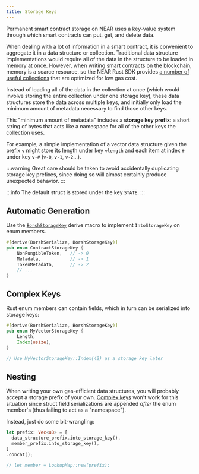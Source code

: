 ```yaml
---
title: Storage Keys
---
```


Permanent smart contract storage on NEAR uses a key-value system through which smart contracts can put, get, and delete data.

When dealing with a lot of information in a smart contract, it is convenient to aggregate it in a data structure or collection. Traditional data structure implementations would require all of the data in the structure to be loaded in memory at once. However, when writing smart contracts on the blockchain, memory is a scarce resource, so the NEAR Rust SDK provides [a number of useful collections](https://www.near-sdk.io/contract-structure/collections) that are optimized for low gas cost.

Instead of loading all of the data in the collection at once (which would involve storing the entire collection under one storage key), these data structures store the data across multiple keys, and initially only load the minimum amount of metadata necessary to find those other keys.

This "minimum amount of metadata" includes a **storage key prefix**: a short string of bytes that acts like a namespace for all of the other keys the collection uses.

For example, a simple implementation of a vector data structure given the prefix `v` might store its length under key `vlength` and each item at index `#` under key `v-#` (`v-0`, `v-1`, `v-2`&hellip;).

:::warning
Great care should be taken to avoid accidentally duplicating storage key prefixes, since doing so will almost certainly produce unexpected behavior.
:::

:::info
The default struct is stored under the key `STATE`.
:::

## Automatic Generation

Use the [`BorshStorageKey`](https://docs.rs/near-sdk/latest/near_sdk/derive.BorshStorageKey.html) derive macro to implement `IntoStorageKey` on enum members.

```rust showLineNumbers
#[derive(BorshSerialize, BorshStorageKey)]
pub enum ContractStorageKey {
    NonFungibleToken,   // -> 0
    Metadata,           // -> 1
    TokenMetadata,      // -> 2
    // ...
}
```

## Complex Keys

Rust enum members can contain fields, which in turn can be serialized into storage keys:

```rust
#[derive(BorshSerialize, BorshStorageKey)]
pub enum MyVectorStorageKey {
    Length,
    Index(usize),
}

// Use MyVectorStorageKey::Index(42) as a storage key later
```

## Nesting

When writing your own gas-efficient data structures, you will probably accept a storage prefix of your own. [Complex keys](#complex-keys) won't work for this situation since struct field serializations are appended _after_ the enum member's (thus failing to act as a "namespace").

Instead, just do some bit-wrangling:

```rust
let prefix: Vec<u8> = [
  data_structure_prefix.into_storage_key(),
  member_prefix.into_storage_key(),
]
.concat();

// let member = LookupMap::new(prefix);
```
